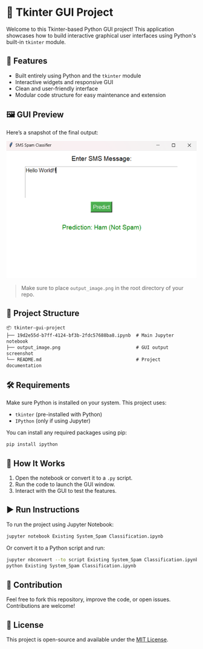 # 🎨 Tkinter GUI Project

Welcome to this Tkinter-based Python GUI project! This application showcases how to build interactive graphical user interfaces using Python's built-in `tkinter` module.

## 🚀 Features

- Built entirely using Python and the `tkinter` module  
- Interactive widgets and responsive GUI  
- Clean and user-friendly interface  
- Modular code structure for easy maintenance and extension

## 🖼️ GUI Preview

Here’s a snapshot of the final output:

![GUI Output](Screenshot%202025-04-23%20231220.png)

> Make sure to place `output_image.png` in the root directory of your repo.

## 📁 Project Structure

```
📦 tkinter-gui-project  
├── 19d2e55d-b7ff-4124-bf3b-2fdc57688ba8.ipynb  # Main Jupyter notebook  
├── output_image.png                            # GUI output screenshot  
└── README.md                                   # Project documentation  
```

## 🛠️ Requirements

Make sure Python is installed on your system. This project uses:

- `tkinter` (pre-installed with Python)
- `IPython` (only if using Jupyter)

You can install any required packages using pip:

```bash
pip install ipython
```

## 🧠 How It Works

1. Open the notebook or convert it to a `.py` script.
2. Run the code to launch the GUI window.
3. Interact with the GUI to test the features.

## ▶️ Run Instructions

To run the project using Jupyter Notebook:

```bash
jupyter notebook Existing System_Spam Classification.ipynb
```

Or convert it to a Python script and run:

```bash
jupyter nbconvert --to script Existing System_Spam Classification.ipynb
python Existing System_Spam Classification.ipynb
```

## 🙌 Contribution

Feel free to fork this repository, improve the code, or open issues. Contributions are welcome!

## 📜 License

This project is open-source and available under the [MIT License](LICENSE).
